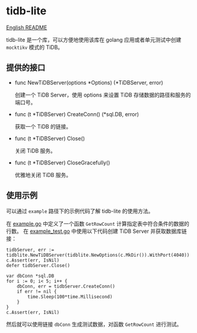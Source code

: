 # tidb-lite

[English README](./README_EN.md)

tidb-lite 是一个库，可以方便地使用该库在 golang 应用或者单元测试中创建 `mocktikv` 模式的 TiDB。

## 提供的接口

- func NewTiDBServer(options *Options) (*TiDBServer, error)
  
  创建一个 TiDB Server，使用 options 来设置 TiDB 存储数据的路径和服务的端口号。

- func (t *TiDBServer) CreateConn() (*sql.DB, error)
  
  获取一个 TiDB 的链接。

- func (t *TiDBServer) Close()
  
  关闭 TiDB 服务。

- func (t *TiDBServer) CloseGracefully()
  
  优雅地关闭 TiDB 服务。

## 使用示例

可以通过 `example` 路径下的示例代码了解 tidb-lite 的使用方法。

在 [example.go](./example/example.go) 中定义了一个函数 `GetRowCount` 计算指定表中符合条件的数据的行数。
在 [example_test.go](./example/example_test.go) 中使用以下代码创建 TiDB Server 并获取数据库链接：

```
tidbServer, err := tidblite.NewTiDBServer(tidblite.NewOptions(c.MkDir()).WithPort(4040))
c.Assert(err, IsNil)
defer tidbServer.Close()

var dbConn *sql.DB
for i := 0; i< 5; i++ {
	dbConn, err = tidbServer.CreateConn()
	if err != nil {
		time.Sleep(100*time.Millisecond)
	}
}
c.Assert(err, IsNil)
```

然后就可以使用链接 `dbConn` 生成测试数据，对函数 `GetRowCount` 进行测试。

